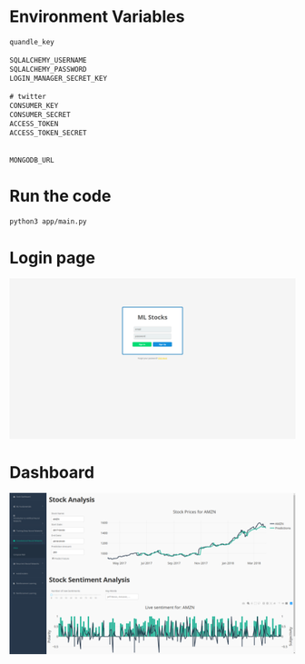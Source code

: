 # Environment Variables

```text
quandle_key

SQLALCHEMY_USERNAME
SQLALCHEMY_PASSWORD
LOGIN_MANAGER_SECRET_KEY

# twitter
CONSUMER_KEY
CONSUMER_SECRET
ACCESS_TOKEN
ACCESS_TOKEN_SECRET


MONGODB_URL
```

# Run the code

```bash
python3 app/main.py
```

# Login page

![](/assets/Login.png)

# Dashboard

![](/assets/Dashboard2.png)
